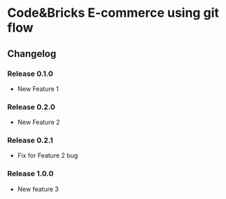 # Code&Bricks E-commerce using git flow
## Changelog
### Release 0.1.0
- New Feature 1
### Release 0.2.0
- New Feature 2
### Release 0.2.1
- Fix for Feature 2 bug
### Release 1.0.0
- New feature 3